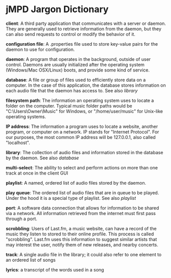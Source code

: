 jMPD Jargon Dictionary
======================


**client**: A third party application that communicates with a server or daemon. They are generally used to retrieve information from the daemon, but they can also send requests to control or modify the behavior of it.

**configuration file**: A .properties file used to store key-value pairs for the daemon to use for configuration.

**daemon**: A program that operates in the background, outside of user control. Daemons are usually initialized after the operating system (Windows/Mac OSX/Linux) boots, and provide some kind of service.

**database**: A file or group of files used to efficiently store data on a computer. In the case of this application, the database stores information on each audio file that the daemon has access to. See also _library_

**filesystem path**: The information an operating system uses to locate a folder on the computer. Typical music folder paths would be "C:\Users\Owner\Music" for Windows, or "/home/user/music" for Unix-like operating systems.

**IP address**: The information a program uses to locate a website, another program, or computer on a network. IP stands for "Internet Protocol". For our purposes, the most common IP address will be 127.0.0.1, also called "localhost".

**library**: The collection of audio files and information stored in the database by the daemon. See also _database_

**multi-select**: The ability to select and perform actions on more than one track at once in the client GUI

**playlist**: A named, ordered list of audio files stored by the daemon.

**play queue**: The ordered list of audio files that are in queue to be played. Under the hood it is a special type of playlist. See also _playlist_

**port**: A software data connection that allows for information to be shared via a network. All information retrieved from the internet must first pass through a port.

**scrobbling**: Users of Last.fm, a music website, can have a record of the music they listen to stored to their online profile. This process is called "scrobbling". Last.fm uses this information to suggest similar artists that may interest the user, notify them of new releases, and nearby concerts.

**track**: A single audio file in the library; it could also refer to one element to an ordered list of songs

**lyrics**: a transcript of the words used in a song
